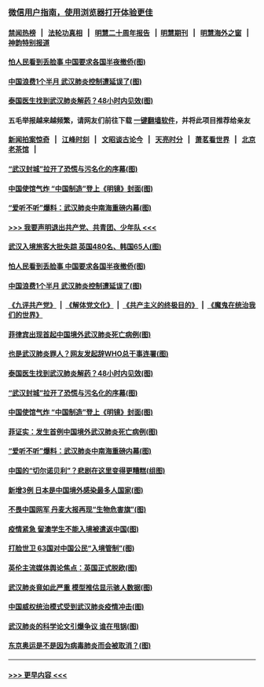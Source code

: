 ### [微信用户指南，使用浏览器打开体验更佳](https://github.com/gfw-breaker/banned-news1/blob/master/indexes/wechat-guide.md?t=0)
#### [禁闻热榜](热点新闻.md?t=0)  &nbsp;&nbsp;|&nbsp;&nbsp; [法轮功真相](https://github.com/gfw-breaker/truth/blob/master/README.md?t=0) &nbsp;&nbsp;|&nbsp;&nbsp; [明慧二十周年报告](https://github.com/gfw-breaker/mh-reports/blob/master/README.md?t=0) &nbsp;&nbsp;|&nbsp;&nbsp;[明慧期刊](https://github.com/gfw-breaker/mh-qikan) &nbsp;&nbsp;|&nbsp;&nbsp; [明慧海外之窗](https://github.com/gfw-breaker/mh-news/blob/master/README.md?t=0) &nbsp;&nbsp;|&nbsp;&nbsp; [神韵特别报道](https://github.com/gfw-breaker/mh-news/blob/master/shenyun.md?t=0)
#### [怕人民看到丢脸事 中国要求各国半夜撤侨(图)](../pages/p9/921781.md?t=02040611) 
#### [中国浪费1个半月 武汉肺炎控制遭延误了(图)](../pages/p9/921694.md?t=02040611) 
#### [泰国医生找到武汉肺炎解药？48小时内见效(图)](../pages/p9/921698.md?t=02040611) 
#### 五毛举报越来越频繁，请网友们前往下载 [一键翻墙软件](https://github.com/gfw-breaker/ssr-accounts)，并将此项目推荐给亲友
#### [新闻拍案惊奇](https://github.com/gfw-breaker/banned-news1/blob/master/pages/link4.md) &nbsp;&nbsp;|&nbsp;&nbsp; [江峰时刻](https://github.com/gfw-breaker/banned-news1/blob/master/pages/link4.md) &nbsp;&nbsp;|&nbsp;&nbsp; [文昭谈古论今](https://github.com/gfw-breaker/banned-news1/blob/master/pages/link4.md) &nbsp;&nbsp;|&nbsp;&nbsp; [天亮时分](https://github.com/gfw-breaker/banned-news1/blob/master/pages/link4.md) &nbsp;&nbsp;|&nbsp;&nbsp; [萧茗看世界](https://github.com/gfw-breaker/banned-news1/blob/master/pages/link4.md) &nbsp;&nbsp;|&nbsp;&nbsp; [北京老茶馆](https://github.com/gfw-breaker/banned-news1/blob/master/pages/link4.md) &nbsp;&nbsp;|&nbsp;&nbsp; 
#### [“武汉封城”拉开了恐慌与污名化的序幕(图)](../pages/p9/921702.md?t=02040611) 
#### [中国使馆气炸 “中国制造”登上《明镜》封面(图)](../pages/p9/921685.md?t=02040611) 
#### [“爱听不听”爆料：武汉肺炎中南海重磅内幕(图)](../pages/p9/921649.md?t=02040611) 
#### [>>> 我要声明退出共产党、共青团、少年队 <<<](https://github.com/begood0513/goodnews/blob/master/quit/letter.md) 
#### [武汉入境旅客大批失踪 英国480名、韩国65人(图)](../pages/p9/921794.md?t=02040611) 
#### [怕人民看到丢脸事 中国要求各国半夜撤侨(图)](../pages/p9/921781.md?t=02040611) 
#### [中国浪费1个半月 武汉肺炎控制遭延误了(图)](../pages/p9/921694.md?t=02040611) 
#### [《九评共产党》](https://github.com/begood0513/9ping.md/blob/master/README.md) &nbsp;|&nbsp; [《解体党文化》](../../../../jtdwh.md/blob/master/README.md)  &nbsp;|&nbsp; [《共产主义的终极目的》](../../../../gczydzjmd.md/blob/master/README.md) &nbsp;|&nbsp; [《魔鬼在统治我们的世界》](../../../../mgztzwmdsj.md/blob/master/README.md) 
#### [菲律宾出现首起中国境外武汉肺炎死亡病例(图)](../pages/p9/921726.md?t=02040611) 
#### [也是武汉肺炎罪人？网友发起辞WHO总干事连署(图)](../pages/p9/921705.md?t=02040611) 
#### [泰国医生找到武汉肺炎解药？48小时内见效(图)](../pages/p9/921698.md?t=02040611) 
#### [“武汉封城”拉开了恐慌与污名化的序幕(图)](../pages/p9/921702.md?t=02040611) 
#### [中国使馆气炸 “中国制造”登上《明镜》封面(图)](../pages/p9/921685.md?t=02040611) 
#### [菲证实：发生首例中国境外武汉肺炎死亡病例(图)](../pages/p9/921667.md?t=02040611) 
#### [“爱听不听”爆料：武汉肺炎中南海重磅内幕(图)](../pages/p9/921649.md?t=02040611) 
#### [中国的“切尔诺贝利”？悲剧在这里变得更糟糕(组图)](../pages/p9/921638.md?t=02040611) 
#### [新增3例 日本是中国境外感染最多人国家(图)](../pages/p9/921648.md?t=02040611) 
#### [不畏中国网军 丹麦大报再现“生物危害旗”(图)](../pages/p9/921644.md?t=02040611) 
#### [疫情紧急 留澳学生不能入境被遣返中国(图)](../pages/p9/921624.md?t=02040611) 
#### [打脸世卫 63国对中国公民“入境管制”(图)](../pages/p9/921593.md?t=02040611) 
#### [英伦主流媒体舆论焦点：英国正式脱欧(图)](../pages/p9/921591.md?t=02040611) 
#### [武汉肺炎竟如此严重 模型推估显示骇人数据(图)](../pages/p9/921547.md?t=02040611) 
#### [中国威权统治模式受到武汉肺炎疫情冲击(图)](../pages/p9/921510.md?t=02040611) 
#### [武汉肺炎的科学论文引爆争议 谁在甩锅(图)](../pages/p9/921509.md?t=02040611) 
#### [东京奥运是不是因为病毒肺炎而会被取消？(图)](../pages/p9/921507.md?t=02040611) 

----
#### [ >>> 更早内容 <<< ](../indexes/p9-earlier.md)
